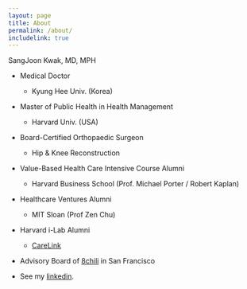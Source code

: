 ```yaml
---
layout: page
title: About
permalink: /about/
includelink: true
---
```


SangJoon Kwak, MD, MPH


- Medical Doctor
  - Kyung Hee Univ. (Korea)
- Master of Public Health in Health Management
  - Harvard Univ. (USA)<br>
 

- Board-Certified Orthopaedic Surgeon
  - Hip & Knee Reconstruction
- Value-Based Health Care Intensive Course Alumni
  - Harvard Business School (Prof. Michael Porter / Robert Kaplan)
- Healthcare Ventures Alumni
  - MIT Sloan (Prof Zen Chu)
- Harvard i-Lab Alumni
  - [CareLink](https://innovationlabs.harvard.edu/current-team/carelink/)<br>


- Advisory Board of [8chili](https://8chili.com/) in San Francisco<br>


- See my [linkedin](https://www.linkedin.com/in/sangjoon-kwak-md-msc-89172293/).
